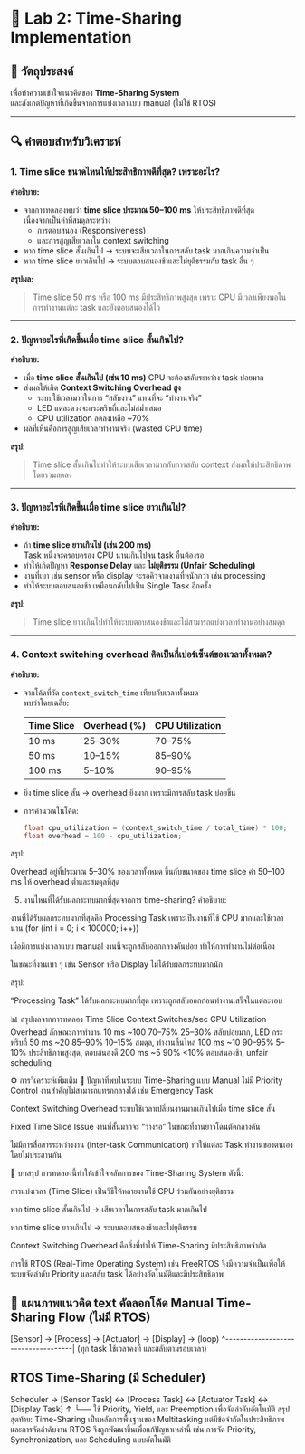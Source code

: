 # 🧠 Lab 2: Time-Sharing Implementation

## 🎯 วัตถุประสงค์
เพื่อทำความเข้าใจแนวคิดของ **Time-Sharing System**  
และสังเกตปัญหาที่เกิดขึ้นจากการแบ่งเวลาแบบ manual (ไม่ใช้ RTOS)

---

## 🔍 คำตอบสำหรับวิเคราะห์

### **1. Time slice ขนาดไหนให้ประสิทธิภาพดีที่สุด? เพราะอะไร?**

**คำอธิบาย:**
- จากการทดลองพบว่า **time slice ประมาณ 50–100 ms** ให้ประสิทธิภาพดีที่สุด  
  เนื่องจากเป็นค่าที่สมดุลระหว่าง  
  - การตอบสนอง (Responsiveness)  
  - และการสูญเสียเวลาใน context switching  
- หาก time slice สั้นเกินไป → ระบบจะเสียเวลาในการสลับ task มากเกินความจำเป็น  
- หาก time slice ยาวเกินไป → ระบบตอบสนองช้าและไม่ยุติธรรมกับ task อื่น ๆ

**สรุปผล:**  
> Time slice 50 ms หรือ 100 ms มีประสิทธิภาพสูงสุด เพราะ CPU มีเวลาเพียงพอในการทำงานแต่ละ task และยังตอบสนองได้ไว

---

### **2. ปัญหาอะไรที่เกิดขึ้นเมื่อ time slice สั้นเกินไป?**

**คำอธิบาย:**
- เมื่อ **time slice สั้นเกินไป (เช่น 10 ms)** CPU จะต้องสลับระหว่าง task บ่อยมาก  
- ส่งผลให้เกิด **Context Switching Overhead สูง**  
  - ระบบใช้เวลามากในการ “สลับงาน” แทนที่จะ “ทำงานจริง”  
  - LED แต่ละดวงจะกระพริบถี่และไม่สม่ำเสมอ  
  - CPU utilization ลดลงเหลือ ~70%  
- ผลที่เห็นคือการสูญเสียเวลาทำงานจริง (wasted CPU time)

**สรุป:**  
> Time slice สั้นเกินไปทำให้ระบบเสียเวลามากกับการสลับ context ส่งผลให้ประสิทธิภาพโดยรวมลดลง

---

### **3. ปัญหาอะไรที่เกิดขึ้นเมื่อ time slice ยาวเกินไป?**

**คำอธิบาย:**
- ถ้า **time slice ยาวเกินไป (เช่น 200 ms)**  
  Task หนึ่งจะครอบครอง CPU นานเกินไปจน task อื่นต้องรอ  
- ทำให้เกิดปัญหา **Response Delay** และ **ไม่ยุติธรรม (Unfair Scheduling)**  
- งานที่เบา เช่น sensor หรือ display จะรอคิวจากงานที่หนักกว่า เช่น processing  
- ทำให้ระบบตอบสนองช้า เหมือนกลับไปเป็น Single Task อีกครั้ง

**สรุป:**  
> Time slice ยาวเกินไปทำให้ระบบตอบสนองช้าและไม่สามารถแบ่งเวลาทำงานอย่างสมดุล

---

### **4. Context switching overhead คิดเป็นกี่เปอร์เซ็นต์ของเวลาทั้งหมด?**

**คำอธิบาย:**
- จากโค้ดที่วัด `context_switch_time` เทียบกับเวลาทั้งหมด  
  พบว่าโดยเฉลี่ย:
  
  | Time Slice | Overhead (%) | CPU Utilization |
  |-------------|---------------|----------------|
  | 10 ms | 25–30% | 70–75% |
  | 50 ms | 10–15% | 85–90% |
  | 100 ms | 5–10% | 90–95% |

- ยิ่ง time slice สั้น → overhead ยิ่งมาก เพราะมีการสลับ task บ่อยขึ้น  
- การคำนวณในโค้ด:
  ```c
  float cpu_utilization = (context_switch_time / total_time) * 100;
  float overhead = 100 - cpu_utilization;
สรุป:

Overhead อยู่ที่ประมาณ 5–30% ของเวลาทั้งหมด ขึ้นกับขนาดของ time slice
ค่า 50–100 ms ให้ overhead ต่ำและสมดุลที่สุด

5. งานไหนที่ได้รับผลกระทบมากที่สุดจากการ time-sharing?
คำอธิบาย:

งานที่ได้รับผลกระทบมากที่สุดคือ Processing Task
เพราะเป็นงานที่ใช้ CPU มากและใช้เวลานาน (for (int i = 0; i < 100000; i++))

เมื่อมีการแบ่งเวลาแบบ manual
งานนี้จะถูกสลับออกกลางคันบ่อย ทำให้การทำงานไม่ต่อเนื่อง

ในขณะที่งานเบา ๆ เช่น Sensor หรือ Display ไม่ได้รับผลกระทบมากนัก

สรุป:

“Processing Task” ได้รับผลกระทบมากที่สุด เพราะถูกสลับออกก่อนทำงานเสร็จในแต่ละรอบ

📊 สรุปผลจากการทดลอง
Time Slice	Context Switches/sec	CPU Utilization	Overhead	ลักษณะการทำงาน
10 ms	~100	70–75%	25–30%	สลับบ่อยมาก, LED กระพริบถี่
50 ms	~20	85–90%	10–15%	สมดุล, ทำงานลื่นไหล
100 ms	~10	90–95%	5–10%	ประสิทธิภาพสูงสุด, ตอบสนองดี
200 ms	~5	90%	<10%	ตอบสนองช้า, unfair scheduling

⚙️ การวิเคราะห์เพิ่มเติม
🔹 ปัญหาที่พบในระบบ Time-Sharing แบบ Manual
ไม่มี Priority Control
งานสำคัญไม่สามารถแทรกกลางได้ เช่น Emergency Task

Context Switching Overhead
ระบบใช้เวลาเปลี่ยนงานมากเกินไปเมื่อ time slice สั้น

Fixed Time Slice Issue
งานที่สั้นมากจะ “ว่างรอ” ในขณะที่งานยาวโดนตัดกลางคัน

ไม่มีการสื่อสารระหว่างงาน (Inter-task Communication)
ทำให้แต่ละ Task ทำงานของตนเองโดยไม่ประสานกัน

🧾 บทสรุป
การทดลองนี้ทำให้เข้าใจหลักการของ Time-Sharing System ดังนี้:

การแบ่งเวลา (Time Slice) เป็นวิธีให้หลายงานใช้ CPU ร่วมกันอย่างยุติธรรม

หาก time slice สั้นเกินไป → เสียเวลาในการสลับ task มากเกินไป

หาก time slice ยาวเกินไป → ระบบตอบสนองช้าและไม่ยุติธรรม

Context Switching Overhead คือสิ่งที่ทำให้ Time-Sharing มีประสิทธิภาพจำกัด

การใช้ RTOS (Real-Time Operating System) เช่น FreeRTOS
จึงมีความจำเป็นเพื่อให้ระบบจัดลำดับ Priority และสลับ task ได้อย่างอัตโนมัติและมีประสิทธิภาพ

🧩 แผนภาพแนวคิด
text
คัดลอกโค้ด
Manual Time-Sharing Flow (ไม่มี RTOS)
---------------------------------------------------
[Sensor] -> [Process] -> [Actuator] -> [Display] -> (loop)
            ^------------------------------------|
            (ทุก task ใช้เวลาคงที่ และสลับตามรอบเวลา)

RTOS Time-Sharing (มี Scheduler)
---------------------------------------------------
Scheduler -> [Sensor Task] <-> [Process Task] <-> [Actuator Task] <-> [Display Task]
   ↑
   └── ใช้ Priority, Yield, และ Preemption เพื่อจัดลำดับอัตโนมัติ
สรุปสุดท้าย:
Time-Sharing เป็นหลักการพื้นฐานของ Multitasking แต่มีข้อจำกัดในประสิทธิภาพและการจัดลำดับงาน
RTOS จึงถูกพัฒนาขึ้นเพื่อแก้ปัญหาเหล่านี้ เช่น การจัด Priority, Synchronization, และ Scheduling แบบอัตโนมัติ